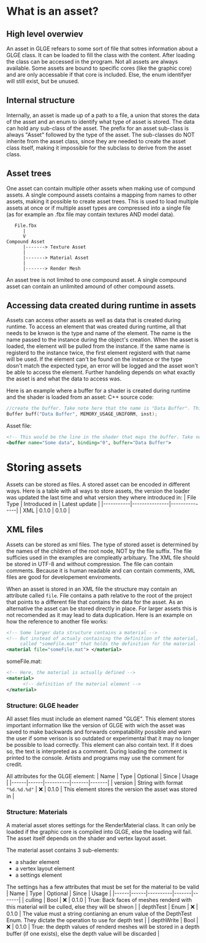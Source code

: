 # What is an asset?

## High level overwiev
An asset in GLGE refears to some sort of file that sotres information about a GLGE class. It can be loaded to fill the class with the content. After loading the class can be accessed in the program. Not all assets are always available. Some assets are bound to specific cores (like the graphic core) and are only accessable if that core is included. Else, the enum identifyer will still exist, but be unused. 

## Internal structure
Internally, an asset is made up of a path to a file, a union that stores the data of the asset and an enum to identify what type of asset is stored. The data can hold any sub-class of the asset. The prefix for an asset sub-class is always "Asset" followed by the type of the asset. The sub-classes do NOT inherite from the asset class, since they are needed to create the asset class itself, making it impossible for the subclass to derive from the asset class. 

## Asset trees
One asset can contain multiple other assets when making use of compund assets. A single compound assets contains a mapping from names to other assets, making it possible to create asset trees. This is used to load multiple assets at once or if multiple asset types are compressed into a single file (as for example an .fbx file may contain textures AND model data). 
```
   File.fbx
      |
      V
Compound Asset
      |-------> Texture Asset
      |
      |-------> Material Asset
      |
      |-------> Render Mesh
```
An asset tree is not limited to one compound asset. A single compound asset can contain an unlimited amound of other compound assets. 

## Accessing data created during runtime in assets
Assets can access other assets as well as data that is created during runtime. To access an element that was created during runtime, all that needs to be knwon is the type and name of the element. The name is the name passed to the instance during the object's creation. When the asset is loaded, the element will be pulled from the instance. If the same name is registerd to the instance twice, the first element registerd with that name will be used. If the element can't be found on the instance or the type dosn't match the expected type, an error will be logged and the asset won't be able to access the element. Further handeling depends on what exactly the asset is and what the data to access was. 

Here is an example where a buffer for a shader is created during runtime and the shader is loaded from an asset:
C++ source code:
```cpp
//create the buffer. Take note here that the name is "Data Buffer". This name will be passed as-is to the instance. 
Buffer buff("Data Buffer", MEMORY_USAGE_UNIFORM, inst);
```
Asset file:
```xml
<!-- This would be the line in the shader that maps the buffer. Take note here that the name parameter is NOT what determines the buffer to load, but the buffer paramter matches with the buffer's name -->
<buffer name="Some data", binding="0", buffer="Data Buffer">
```

# Storing assets
Assets can be stored as files. A stored asset can be encoded in different ways. Here is a table with all ways to store assets, the version the loader was updated the last time and what version they where introduced in:
| File Type | Introduced in | Latest update |
|-----------|---------------|---------------|
| XML       | 0.1.0         | 0.1.0         |

## XML files
Assets can be stored as xml files. The type of stored asset is determined by the names of the children of the root node, NOT by the file suffix. The file sufficies used in the examples are compleatly arbituary. The XML file should be stored in UTF-8 and without compression. The file can contain comments. Because it is human readable and can contain comments, XML files are good for developement enviroments. 

When an asset is stored in an XML file the structure may contain an attribute called `file`. File contains a path relative to the root of the project that points to a different file that contains the data for the asset. As an alternative the asset can be stored directly in place. For larger assets this is not recomended as it may lead to data duplication. 
Here is an example on how the reference to another file works:
```xml
<!-- Some larger data structure contains a material -->
<!-- But instead of actualy containing the definition of the material, a file attribute points to a file 
     called "someFile.mat" that holds the definition for the material -->
<material file="someFile.mat"> </material>
```
someFile.mat:
```xml
<!-- Here, the material is actually defined -->
<material>
      <!-- definition of the material element -->
</material>
```

### Structure: GLGE header
All asset files must include an element named "GLGE". This element stores important information like the version of GLGE with wich the asset was saved to make backwards and forwards compatability possible and warn the user if some verison is so outdated or experimental that it may no longer be possible to load correctly. This element can also contain text. If it does so, the text is interpreted as a comment. During loading the comment is printed to the console. Artists and programs may use the comment for credit. 

All attributes for the GLGE element:
| Name | Type | Optional | Since | Usage |
|------|------|----------|-------|-------|
| version | String with format `"%d.%d.%d"` | :x: | 0.1.0 | This element stores the version the asset was stored in |

### Structure: Materials
A material asset stores settings for the RenderMaterial class. It can only be loaded if the graphic core is compiled into GLGE, else the loading will fail. The asset itself depends on the shader and vertex layout asset. 

The material asset contains 3 sub-elements:
 - a shader element
 - a vertex layout element
 - a settings element
 
The settings has a few attributes that must be set for the material to be valid
| Name | Type | Optional | Since | Usage |
|------|------|----------|-------|-------|
| culling | Bool | :x: | 0.1.0 | True: Back faces of meshes renderd with this material will be culled, else they will be shwon |
| depthTest | Enum | :x: | 0.1.0 | The value must a string contianing an enum value of the DepthTest Enum. They dictate the operation to use for depth test |
| depthWrite | Bool | :x: | 0.1.0 | True: the depth values of renderd meshes will be stored in a depth buffer (if one exists), else the depth value will be discarded |